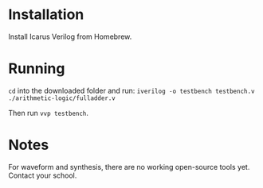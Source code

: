 # Installation

Install Icarus Verilog from Homebrew.

# Running

`cd` into the downloaded folder and run:
`iverilog -o testbench testbench.v ./arithmetic-logic/fulladder.v`

Then run `vvp testbench`.

# Notes

For waveform and synthesis, there are no working open-source tools yet. Contact your school.
